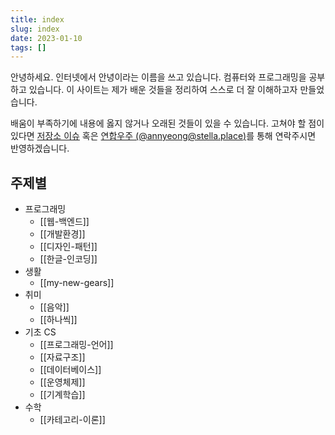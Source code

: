 ```yaml
---
title: index
slug: index
date: 2023-01-10
tags: []
---
```


안녕하세요. 인터넷에서 안녕이라는 이름을 쓰고 있습니다.
컴퓨터와 프로그래밍을 공부하고 있습니다.
이 사이트는 제가 배운 것들을 정리하여 스스로 더 잘 이해하고자 만들었습니다.

배움이 부족하기에 내용에 옳지 않거나 오래된 것들이 있을 수 있습니다.
고쳐야 할 점이 있다면 [저장소 이슈](https://github.com/nyeong/hanassig/issues/new)
혹은 [연합우주 (@annyeong@stella.place)](https://stella.place/@annyeong)를 통해 연락주시면 반영하겠습니다.

## 주제별

- 프로그래밍
  - [[웹-백엔드]]
  - [[개발환경]]
  - [[디자인-패턴]]
  - [[한글-인코딩]]
- 생활
  - [[my-new-gears]]
- 취미
  - [[음악]]
  - [[하나씩]]
- 기초 CS
  - [[프로그래밍-언어]]
  - [[자료구조]]
  - [[데이터베이스]]
  - [[운영체제]]
  - [[기계학습]]
- 수학
  - [[카테고리-이론]]
